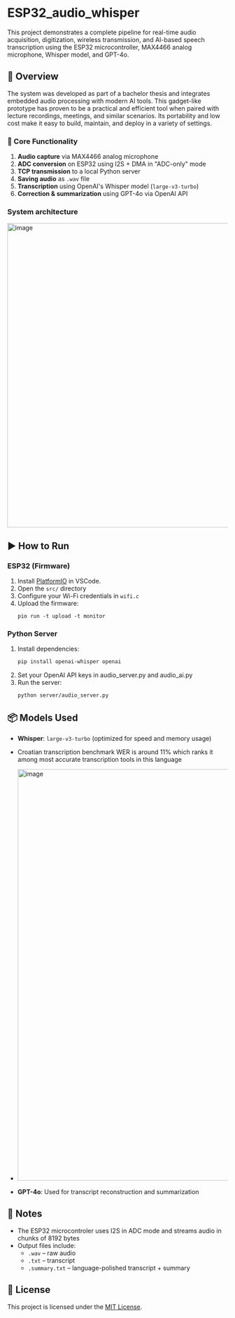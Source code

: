 # ESP32_audio_whisper

This project demonstrates a complete pipeline for real-time audio acquisition, digitization, wireless transmission, and AI-based speech transcription using the ESP32 microcontroller, MAX4466 analog microphone, Whisper model, and GPT-4o.

## 🎯 Overview

The system was developed as part of a bachelor thesis and integrates embedded audio processing with modern AI tools. This gadget-like prototype has proven to be a practical and efficient tool when paired with lecture recordings, meetings, and similar scenarios. Its portability and low cost make it easy to build, maintain, and deploy in a variety of settings.
### 🔧 Core Functionality

1. **Audio capture** via MAX4466 analog microphone  
2. **ADC conversion** on ESP32 using I2S + DMA in "ADC-only" mode  
3. **TCP transmission** to a local Python server  
4. **Saving audio** as `.wav` file  
5. **Transcription** using OpenAI's Whisper model (`large-v3-turbo`)  
6. **Correction & summarization** using GPT-4o via OpenAI API


### System architecture 

<img width="1325" height="696" alt="image" src="https://github.com/user-attachments/assets/0a858136-200e-4ec0-a72a-cb8630fcc496" />



## ▶️ How to Run

### ESP32 (Firmware)
1. Install [PlatformIO](https://platformio.org/) in VSCode.  
2. Open the `src/` directory
3. Configure your Wi-Fi credentials in `wifi.c`
4. Upload the firmware:  
   ```
   pio run -t upload -t monitor
   ```

### Python Server
1. Install dependencies:
   ```bash
   pip install openai-whisper openai
   ```
2. Set your OpenAI API keys in audio_server.py and audio_ai.py
3. Run the server:
   ```bash
   python server/audio_server.py
   ```

## 📦 Models Used

- **Whisper**: `large-v3-turbo` (optimized for speed and memory usage)
- Croatian transcription benchmark WER is around 11% which ranks it among most accurate transcription tools in this language
- <img width="651" height="941" alt="image" src="https://github.com/user-attachments/assets/0c27a23a-862d-4355-88ee-97e1aac86c0c" />

- **GPT-4o**: Used for transcript reconstruction and summarization  

## 📌 Notes

- The ESP32 microcontroler uses I2S in ADC mode and streams audio in chunks of 8192 bytes
- Output files include:
  - `.wav` – raw audio
  - `.txt` – transcript
  - `.summary.txt` – language-polished transcript + summary


## 📝 License

This project is licensed under the [MIT License](LICENSE).
